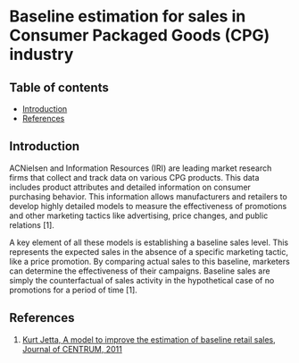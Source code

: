 # Baseline estimation for sales in Consumer Packaged Goods (CPG) industry

## Table of contents
  - [Introduction](#introduction)
  - [References](#references)

## Introduction

ACNielsen and Information Resources (IRI) are leading market research firms that collect and track data on various CPG products. This data includes product attributes and detailed information on consumer purchasing behavior. This information allows manufacturers and retailers to develop highly detailed models to measure the effectiveness of promotions and other marketing tactics like advertising, price changes, and public relations [1]. 

A key element of all these models is establishing a baseline sales level. This represents the expected sales in the absence of a specific marketing tactic, like a price promotion. By comparing actual sales to this baseline, marketers can determine the effectiveness of their campaigns. Baseline sales are simply the counterfactual of sales activity in the hypothetical case of no promotions for a period of time [1].

## References

1. [Kurt Jetta, A model to improve the estimation of baseline retail sales, Journal of CENTRUM, 2011](https://deliverypdf.ssrn.com/delivery.php?ID=465084070078097076026070067079114069120073069085030094102095079026125069069030002071042006097007012027110068105003114123066010104032014085018084068116082117021122030029075052101030019127088021086093083107085030126123126121089099101065123086013019111126&EXT=pdf&INDEX=TRUE)